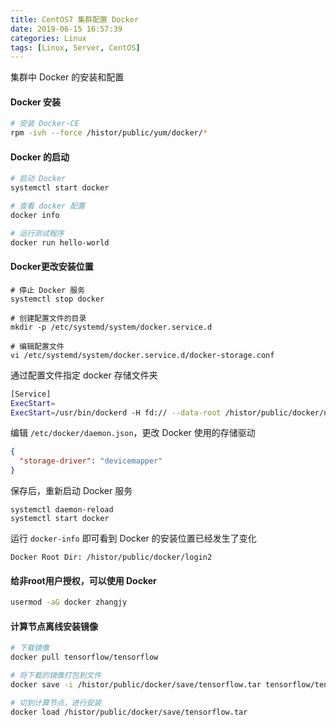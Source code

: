 ```yaml
---
title: CentOS7 集群配置 Docker
date: 2019-06-15 16:57:39
categories: Linux
tags: [Linux, Server, CentOS]
---
```


集群中 Docker 的安装和配置

<!-- more -->

#### Docker 安装

```bash
# 安装 Docker-CE
rpm -ivh --force /histor/public/yum/docker/*
```

#### Docker 的启动

```bash
# 启动 Docker
systemctl start docker

# 查看 docker 配置
docker info

# 运行测试程序
docker run hello-world
```

#### Docker更改安装位置

```
# 停止 Docker 服务
systemctl stop docker

# 创建配置文件的目录
mkdir -p /etc/systemd/system/docker.service.d

# 编辑配置文件
vi /etc/systemd/system/docker.service.d/docker-storage.conf
```

通过配置文件指定 docker 存储文件夹

```bash
[Service]
ExecStart=
ExecStart=/usr/bin/dockerd -H fd:// --data-root /histor/public/docker/node142
```

编辑 `/etc/docker/daemon.json`，更改 Docker 使用的存储驱动

```json
{
  "storage-driver": "devicemapper"
}
```

保存后，重新启动 Docker 服务

```
systemctl daemon-reload
systemctl start docker
```

运行 `docker-info` 即可看到 Docker 的安装位置已经发生了变化

```
Docker Root Dir: /histor/public/docker/login2
```

#### 给非root用户授权，可以使用 Docker

```bash
usermod -aG docker zhangjy
```

#### 计算节点离线安装镜像

```bash
# 下载镜像
docker pull tensorflow/tensorflow

# 将下载的镜像打包到文件
docker save -i /histor/public/docker/save/tensorflow.tar tensorflow/tensorflow

# 切到计算节点，进行安装
docker load /histor/public/docker/save/tensorflow.tar
```